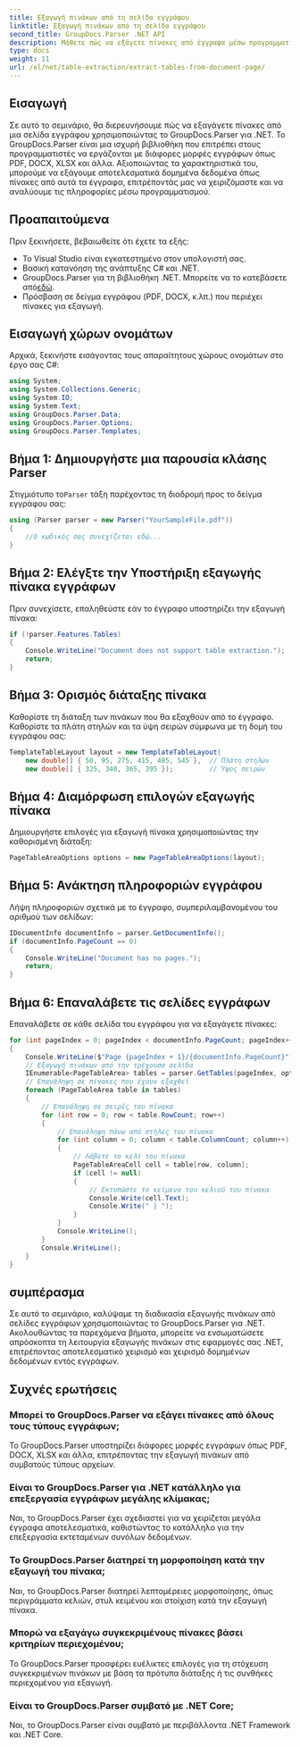```yaml
---
title: Εξαγωγή πινάκων από τη σελίδα εγγράφου
linktitle: Εξαγωγή πινάκων από τη σελίδα εγγράφου
second_title: GroupDocs.Parser .NET API
description: Μάθετε πώς να εξάγετε πίνακες από έγγραφα μέσω προγραμματισμού χρησιμοποιώντας το GroupDocs.Parser για .NET. Αυτό το περιεκτικό σεμινάριο παρέχει οδηγίες βήμα προς βήμα.
type: docs
weight: 11
url: /el/net/table-extraction/extract-tables-from-document-page/
---
```

## Εισαγωγή
Σε αυτό το σεμινάριο, θα διερευνήσουμε πώς να εξαγάγετε πίνακες από μια σελίδα εγγράφου χρησιμοποιώντας το GroupDocs.Parser για .NET. Το GroupDocs.Parser είναι μια ισχυρή βιβλιοθήκη που επιτρέπει στους προγραμματιστές να εργάζονται με διάφορες μορφές εγγράφων όπως PDF, DOCX, XLSX και άλλα. Αξιοποιώντας τα χαρακτηριστικά του, μπορούμε να εξάγουμε αποτελεσματικά δομημένα δεδομένα όπως πίνακες από αυτά τα έγγραφα, επιτρέποντάς μας να χειριζόμαστε και να αναλύουμε τις πληροφορίες μέσω προγραμματισμού.
## Προαπαιτούμενα
Πριν ξεκινήσετε, βεβαιωθείτε ότι έχετε τα εξής:
- Το Visual Studio είναι εγκατεστημένο στον υπολογιστή σας.
- Βασική κατανόηση της ανάπτυξης C# και .NET.
-  GroupDocs.Parser για τη βιβλιοθήκη .NET. Μπορείτε να το κατεβάσετε από[εδώ](https://releases.groupdocs.com/parser/net/).
- Πρόσβαση σε δείγμα εγγράφου (PDF, DOCX, κ.λπ.) που περιέχει πίνακες για εξαγωγή.

## Εισαγωγή χώρων ονομάτων
Αρχικά, ξεκινήστε εισάγοντας τους απαραίτητους χώρους ονομάτων στο έργο σας C#:
```csharp
using System;
using System.Collections.Generic;
using System.IO;
using System.Text;
using GroupDocs.Parser.Data;
using GroupDocs.Parser.Options;
using GroupDocs.Parser.Templates;
```
## Βήμα 1: Δημιουργήστε μια παρουσία κλάσης Parser
 Στιγμιότυπο το`Parser` τάξη παρέχοντας τη διαδρομή προς το δείγμα εγγράφου σας:
```csharp
using (Parser parser = new Parser("YourSampleFile.pdf"))
{
    //Ο κωδικός σας συνεχίζεται εδώ...
}
```
## Βήμα 2: Ελέγξτε την Υποστήριξη εξαγωγής πίνακα εγγράφων
Πριν συνεχίσετε, επαληθεύστε εάν το έγγραφο υποστηρίζει την εξαγωγή πίνακα:
```csharp
if (!parser.Features.Tables)
{
    Console.WriteLine("Document does not support table extraction.");
    return;
}
```
## Βήμα 3: Ορισμός διάταξης πίνακα
Καθορίστε τη διάταξη των πινάκων που θα εξαχθούν από το έγγραφο. Καθορίστε τα πλάτη στηλών και τα ύψη σειρών σύμφωνα με τη δομή του εγγράφου σας:
```csharp
TemplateTableLayout layout = new TemplateTableLayout(
    new double[] { 50, 95, 275, 415, 485, 545 },  // Πλάτη στηλών
    new double[] { 325, 340, 365, 395 });         // Ύψος σειρών
```
## Βήμα 4: Διαμόρφωση επιλογών εξαγωγής πίνακα
Δημιουργήστε επιλογές για εξαγωγή πίνακα χρησιμοποιώντας την καθορισμένη διάταξη:
```csharp
PageTableAreaOptions options = new PageTableAreaOptions(layout);
```
## Βήμα 5: Ανάκτηση πληροφοριών εγγράφου
Λήψη πληροφοριών σχετικά με το έγγραφο, συμπεριλαμβανομένου του αριθμού των σελίδων:
```csharp
IDocumentInfo documentInfo = parser.GetDocumentInfo();
if (documentInfo.PageCount == 0)
{
    Console.WriteLine("Document has no pages.");
    return;
}
```
## Βήμα 6: Επαναλάβετε τις σελίδες εγγράφων
Επαναλάβετε σε κάθε σελίδα του εγγράφου για να εξαγάγετε πίνακες:
```csharp
for (int pageIndex = 0; pageIndex < documentInfo.PageCount; pageIndex++)
{
    Console.WriteLine($"Page {pageIndex + 1}/{documentInfo.PageCount}");
    // Εξαγωγή πινάκων από την τρέχουσα σελίδα
    IEnumerable<PageTableArea> tables = parser.GetTables(pageIndex, options);
    // Επανάληψη σε πίνακες που έχουν εξαχθεί
    foreach (PageTableArea table in tables)
    {
        // Επανάληψη σε σειρές του πίνακα
        for (int row = 0; row < table.RowCount; row++)
        {
            // Επανάληψη πάνω από στήλες του πίνακα
            for (int column = 0; column < table.ColumnCount; column++)
            {
                // Λάβετε το κελί του πίνακα
                PageTableAreaCell cell = table[row, column];
                if (cell != null)
                {
                    // Εκτυπώστε το κείμενο του κελιού του πίνακα
                    Console.Write(cell.Text);
                    Console.Write(" | ");
                }
            }
            Console.WriteLine();
        }
        Console.WriteLine();
    }
}
```

## συμπέρασμα
Σε αυτό το σεμινάριο, καλύψαμε τη διαδικασία εξαγωγής πινάκων από σελίδες εγγράφων χρησιμοποιώντας το GroupDocs.Parser για .NET. Ακολουθώντας τα παρεχόμενα βήματα, μπορείτε να ενσωματώσετε απρόσκοπτα τη λειτουργία εξαγωγής πινάκων στις εφαρμογές σας .NET, επιτρέποντας αποτελεσματικό χειρισμό και χειρισμό δομημένων δεδομένων εντός εγγράφων.

## Συχνές ερωτήσεις
### Μπορεί το GroupDocs.Parser να εξάγει πίνακες από όλους τους τύπους εγγράφων;
Το GroupDocs.Parser υποστηρίζει διάφορες μορφές εγγράφων όπως PDF, DOCX, XLSX και άλλα, επιτρέποντας την εξαγωγή πινάκων από συμβατούς τύπους αρχείων.
### Είναι το GroupDocs.Parser για .NET κατάλληλο για επεξεργασία εγγράφων μεγάλης κλίμακας;
Ναι, το GroupDocs.Parser έχει σχεδιαστεί για να χειρίζεται μεγάλα έγγραφα αποτελεσματικά, καθιστώντας το κατάλληλο για την επεξεργασία εκτεταμένων συνόλων δεδομένων.
### Το GroupDocs.Parser διατηρεί τη μορφοποίηση κατά την εξαγωγή του πίνακα;
Ναι, το GroupDocs.Parser διατηρεί λεπτομέρειες μορφοποίησης, όπως περιγράμματα κελιών, στυλ κειμένου και στοίχιση κατά την εξαγωγή πίνακα.
### Μπορώ να εξαγάγω συγκεκριμένους πίνακες βάσει κριτηρίων περιεχομένου;
Το GroupDocs.Parser προσφέρει ευέλικτες επιλογές για τη στόχευση συγκεκριμένων πινάκων με βάση τα πρότυπα διάταξης ή τις συνθήκες περιεχομένου για εξαγωγή.
### Είναι το GroupDocs.Parser συμβατό με .NET Core;
Ναι, το GroupDocs.Parser είναι συμβατό με περιβάλλοντα .NET Framework και .NET Core.